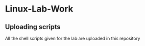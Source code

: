 # Linux-Lab-Work
<h2>Uploading scripts </h2>

All the shell scripts given for the lab are uploaded in this repository
